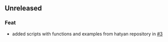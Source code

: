 ## Unreleased

### Feat
- added scripts with functions and examples from hatyan repository in [#3](https://github.com/Deltares-research/kenmerkendewaarden/pull/3)

